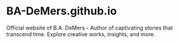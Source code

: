 # BA-DeMers.github.io

Official website of B.A. DeMers - Author of captivating stories that transcend time. Explore creative works, insights, and more.
